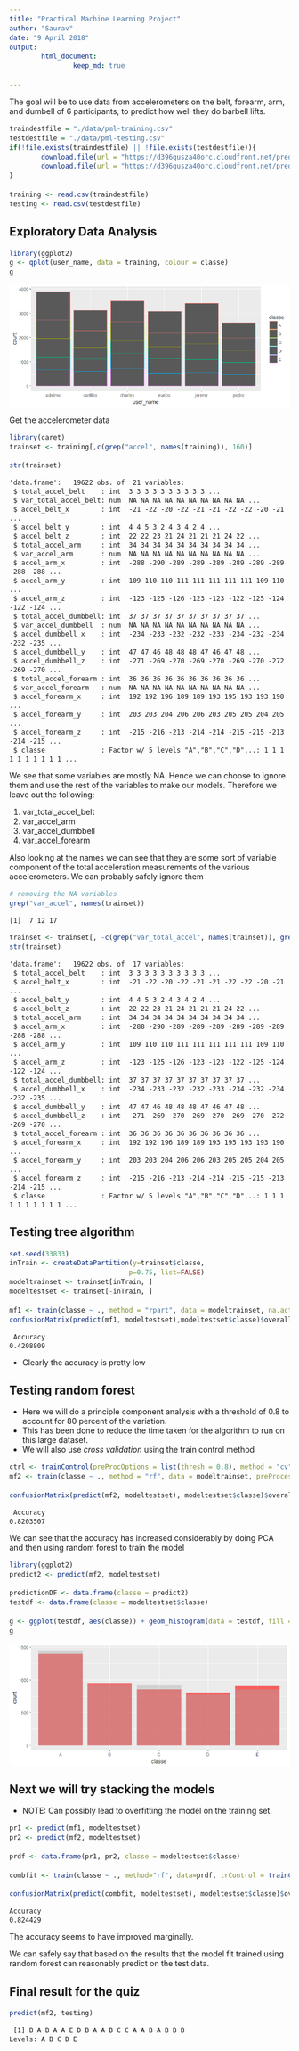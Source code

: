 ```yaml
---
title: "Practical Machine Learning Project"
author: "Saurav"
date: "9 April 2018"
output:
        html_document:
                keep_md: true

---
```



The goal will be to use data from accelerometers on the belt, forearm, arm, and dumbell of 6 participants, to predict how well they do barbell lifts.


```r
traindestfile = "./data/pml-training.csv"
testdestfile = "./data/pml-testing.csv"
if(!file.exists(traindestfile) || !file.exists(testdestfile)){
        download.file(url = "https://d396qusza40orc.cloudfront.net/predmachlearn/pml-training.csv", destfile = traindestfile)
        download.file(url = "https://d396qusza40orc.cloudfront.net/predmachlearn/pml-testing.csv", destfile = testdestfile)
}

training <- read.csv(traindestfile)
testing <- read.csv(testdestfile)
```

## Exploratory Data Analysis



```r
library(ggplot2)
g <- qplot(user_name, data = training, colour = classe)
g
```

<img src="fig/unnamed-chunk-2-1.png" style="display: block; margin: auto;" />

Get the accelerometer data

```r
library(caret)
trainset <- training[,c(grep("accel", names(training)), 160)]

str(trainset)
```

```
'data.frame':	19622 obs. of  21 variables:
 $ total_accel_belt    : int  3 3 3 3 3 3 3 3 3 3 ...
 $ var_total_accel_belt: num  NA NA NA NA NA NA NA NA NA NA ...
 $ accel_belt_x        : int  -21 -22 -20 -22 -21 -21 -22 -22 -20 -21 ...
 $ accel_belt_y        : int  4 4 5 3 2 4 3 4 2 4 ...
 $ accel_belt_z        : int  22 22 23 21 24 21 21 21 24 22 ...
 $ total_accel_arm     : int  34 34 34 34 34 34 34 34 34 34 ...
 $ var_accel_arm       : num  NA NA NA NA NA NA NA NA NA NA ...
 $ accel_arm_x         : int  -288 -290 -289 -289 -289 -289 -289 -289 -288 -288 ...
 $ accel_arm_y         : int  109 110 110 111 111 111 111 111 109 110 ...
 $ accel_arm_z         : int  -123 -125 -126 -123 -123 -122 -125 -124 -122 -124 ...
 $ total_accel_dumbbell: int  37 37 37 37 37 37 37 37 37 37 ...
 $ var_accel_dumbbell  : num  NA NA NA NA NA NA NA NA NA NA ...
 $ accel_dumbbell_x    : int  -234 -233 -232 -232 -233 -234 -232 -234 -232 -235 ...
 $ accel_dumbbell_y    : int  47 47 46 48 48 48 47 46 47 48 ...
 $ accel_dumbbell_z    : int  -271 -269 -270 -269 -270 -269 -270 -272 -269 -270 ...
 $ total_accel_forearm : int  36 36 36 36 36 36 36 36 36 36 ...
 $ var_accel_forearm   : num  NA NA NA NA NA NA NA NA NA NA ...
 $ accel_forearm_x     : int  192 192 196 189 189 193 195 193 193 190 ...
 $ accel_forearm_y     : int  203 203 204 206 206 203 205 205 204 205 ...
 $ accel_forearm_z     : int  -215 -216 -213 -214 -214 -215 -215 -213 -214 -215 ...
 $ classe              : Factor w/ 5 levels "A","B","C","D",..: 1 1 1 1 1 1 1 1 1 1 ...
```
We see that some variables are mostly NA. Hence we can choose to ignore them and use the rest of the variables to make our models. Therefore we leave out the following:

1. var_total_accel_belt
2. var_accel_arm
3. var_accel_dumbbell
4. var_accel_forearm

Also looking at the names we can see that they are some sort of variable component of the total acceleration measurements of the
various accelerometers. We can probably safely ignore them

```r
# removing the NA variables
grep("var_accel", names(trainset))
```

```
[1]  7 12 17
```

```r
trainset <- trainset[, -c(grep("var_total_accel", names(trainset)), grep("var_accel", names(trainset)))]
str(trainset)
```

```
'data.frame':	19622 obs. of  17 variables:
 $ total_accel_belt    : int  3 3 3 3 3 3 3 3 3 3 ...
 $ accel_belt_x        : int  -21 -22 -20 -22 -21 -21 -22 -22 -20 -21 ...
 $ accel_belt_y        : int  4 4 5 3 2 4 3 4 2 4 ...
 $ accel_belt_z        : int  22 22 23 21 24 21 21 21 24 22 ...
 $ total_accel_arm     : int  34 34 34 34 34 34 34 34 34 34 ...
 $ accel_arm_x         : int  -288 -290 -289 -289 -289 -289 -289 -289 -288 -288 ...
 $ accel_arm_y         : int  109 110 110 111 111 111 111 111 109 110 ...
 $ accel_arm_z         : int  -123 -125 -126 -123 -123 -122 -125 -124 -122 -124 ...
 $ total_accel_dumbbell: int  37 37 37 37 37 37 37 37 37 37 ...
 $ accel_dumbbell_x    : int  -234 -233 -232 -232 -233 -234 -232 -234 -232 -235 ...
 $ accel_dumbbell_y    : int  47 47 46 48 48 48 47 46 47 48 ...
 $ accel_dumbbell_z    : int  -271 -269 -270 -269 -270 -269 -270 -272 -269 -270 ...
 $ total_accel_forearm : int  36 36 36 36 36 36 36 36 36 36 ...
 $ accel_forearm_x     : int  192 192 196 189 189 193 195 193 193 190 ...
 $ accel_forearm_y     : int  203 203 204 206 206 203 205 205 204 205 ...
 $ accel_forearm_z     : int  -215 -216 -213 -214 -214 -215 -215 -213 -214 -215 ...
 $ classe              : Factor w/ 5 levels "A","B","C","D",..: 1 1 1 1 1 1 1 1 1 1 ...
```

## Testing tree algorithm

```r
set.seed(33833)
inTrain <- createDataPartition(y=trainset$classe,
                              p=0.75, list=FALSE)
modeltrainset <- trainset[inTrain, ]
modeltestset <- trainset[-inTrain, ]

mf1 <- train(classe ~ ., method = "rpart", data = modeltrainset, na.action = na.pass)
confusionMatrix(predict(mf1, modeltestset),modeltestset$classe)$overall[1]
```

```
 Accuracy 
0.4208809 
```
* Clearly the accuracy is pretty low

## Testing random forest

* Here we will do a principle component analysis with a threshold of 0.8 to account for 80 percent of the variation. 
* This has been done to reduce the time taken for the algorithm to run on this large dataset. 
* We will also use *cross validation* using the train control method


```r
ctrl <- trainControl(preProcOptions = list(thresh = 0.8), method = "cv")
mf2 <- train(classe ~ ., method = "rf", data = modeltrainset, preProcess="pca", trControl = ctrl)

confusionMatrix(predict(mf2, modeltestset), modeltestset$classe)$overall[1]
```

```
 Accuracy 
0.8203507 
```
We can see that the accuracy has increased considerably by doing PCA and then using random forest to train the model



```r
library(ggplot2)
predict2 <- predict(mf2, modeltestset)

predictionDF <- data.frame(classe = predict2)
testdf <- data.frame(classe = modeltestset$classe)

g <- ggplot(testdf, aes(classe)) + geom_histogram(data = testdf, fill = "red", stat = "count", alpha = 0.6) + geom_histogram(data = predictionDF, stat = "count", alpha = 0.4, fill = "darkgray")
g
```

<img src="fig/unnamed-chunk-7-1.png" style="display: block; margin: auto;" />

## Next we will try stacking the models
* NOTE: Can possibly lead to overfitting the model on the training set.

```r
pr1 <- predict(mf1, modeltestset)
pr2 <- predict(mf2, modeltestset)

prdf <- data.frame(pr1, pr2, classe = modeltestset$classe)

combfit <- train(classe ~ ., method="rf", data=prdf, trControl = trainControl(method = "cv"))

confusionMatrix(predict(combfit, modeltestset), modeltestset$classe)$overall[1]
```

```
Accuracy 
0.824429 
```

The accuracy seems to have improved marginally.

We can safely say that based on the results that the model fit trained using random forest can reasonably predict on the test data.

## Final result for the quiz

```r
predict(mf2, testing)
```

```
 [1] B A B A A E D B A A B C C A A B A B B B
Levels: A B C D E
```


